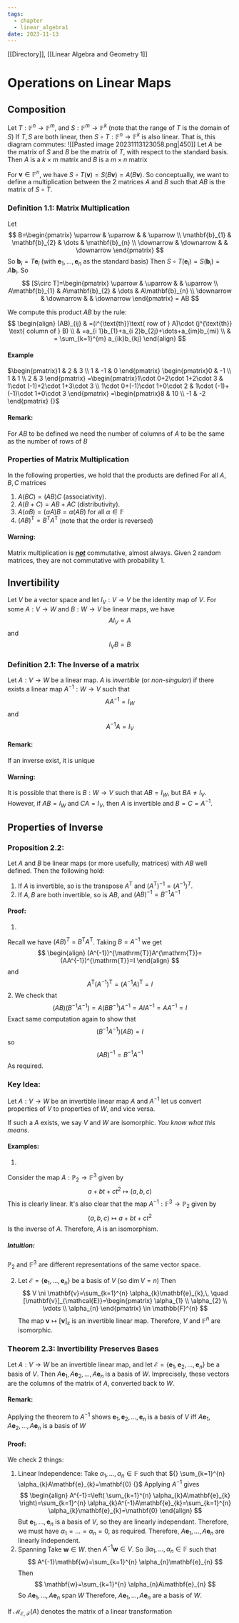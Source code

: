 ```yaml
---
tags:
  - chapter
  - linear_algebra1
date: 2023-11-13
---
```

[[Directory]], [[Linear Algebra and Geometry 1]]
# Operations on Linear Maps
## Composition
Let ${} T: \mathbb{F}^{n}\to{}\mathbb{F}^{m} {}$, and ${} S: \mathbb{F}^{m}\to{}\mathbb{F}^{k} {}$ (note that the range of $T {}$ is the domain of $S {}$)
If ${} T,\, S {}$ are both linear, then ${} S\circ T: \mathbb{F}^{n}\to{}\mathbb{F}^{k} {}$ is also linear. That is, this diagram commutes:
![[Pasted image 20231113123058.png|450]]
Let ${} A {}$ be the matrix of $S$ and $B$ be the matrix of $T$, with respect to the standard basis. Then $A$ is a ${} k \times m {}$ matrix and $B$ is a ${} m\times n$ matrix

For ${} \mathbf{v}\in \mathbb{F}^{n} {}$, we have $S\circ T(\mathbf{v})=S(B\mathbf{v})=A(B\mathbf{v})$. So conceptually, we want to define a multiplication between the 2 matrices $A$ and $B$ such that $AB$ is the matrix of $S\circ T {}$.
### Definition 1.1: Matrix Multiplication
Let 
$$
B=\begin{pmatrix}
\uparrow & \uparrow &  & \uparrow \\
\mathbf{b}_{1} & \mathbf{b}_{2} & \dots & \mathbf{b}_{n} \\
\downarrow & \downarrow &  & \downarrow
\end{pmatrix}
$$
So $\mathbf{b}_{i}=T\mathbf{e}_{i}$ (with $\mathbf{e}_{1},\,\dots,\,\mathbf{e}_{n}$ as the standard basis)
Then $S\circ T(\mathbf{e}_{i})=S(\mathbf{b}_{i})=A\mathbf{b}_{i}$. So
$$
[S\circ T]=\begin{pmatrix}
\uparrow & \uparrow &  & \uparrow \\
A\mathbf{b}_{1} & A\mathbf{b}_{2} & \dots & A\mathbf{b}_{n} \\
\downarrow & \downarrow &  & \downarrow
\end{pmatrix} = AB
$$

We compute this product $AB$ by the rule:
$$
\begin{align}
 (AB)_{ij} & =(i^{\text{th}}\text{ row of } A)\cdot (j^{\text{th}} \text{ column of } B)  \\
 & =a_{i 1}b_{1}+a_{i 2}b_{2j}+\dots+a_{im}b_{mi}  \\
& = \sum_{k=1}^{m} a_{ik}b_{kj}
 \end{align}
$$

#### Example
$\begin{pmatrix}1 & 2 & 3 \\ 1 & -1 & 0 \end{pmatrix} \begin{pmatrix}0 & -1 \\ 1 & 1 \\ 2 & 3 \end{pmatrix} =\begin{pmatrix}1\cdot 0+2\cdot 1+2\cdot 3 & 1\cdot (-1)+2\cdot 1+3\cdot 3 \\ 1\cdot 0+(-1)\cdot 1+0\cdot 2 & 1\cdot (-1)+(-1)\cdot 1+0\cdot 3 \end{pmatrix} =\begin{pmatrix}8 & 10 \\ -1 & -2 \end{pmatrix} {}$
#### Remark: 
For ${} AB {}$ to be defined we need the number of columns of ${} A {}$ to be the same as the number of rows of $B {}$

### Properties of Matrix Multiplication
In the following properties, we hold that the products are defined
For all ${} A,\, B,\, C {}$ matrices
1. ${} A(BC)=(AB)C {}$ (associativity). 
2. ${} A(B+C)=AB+AC {}$ (distributivity). 
3. ${} A(\alpha B)=(\alpha A)B=\alpha(AB) {}$ for all $\alpha \in \mathbb{F} {}$
4. ${} (AB)^{\mathrm{T}}=B^{\mathrm{T}}A^{\mathrm{T}} {}$ (note that the order is reversed)
#### Warning:
Matrix multiplication is ***<u>not</u>*** commutative, almost always. Given 2 random matrices, they are not commutative with probability 1.
## Invertibility
Let $V$ be a vector space and let ${} I_{V}: V\to{}V {}$ be the identity map of ${} V {}$. For some ${} A : V\to{}W {}$ and ${} B: W\to{}V {}$ be linear maps, we have
$$
AI_{V}=A
$$
and
$$
I_{V}B=B
$$
### Definition 2.1: The Inverse of a matrix
Let ${} A:V \to{}W {} {}$ be a linear map. $A$ is *invertible* (or *non-singular*) if there exists a linear map ${} A^{-1}: W\to{}V {}$ such that
$$
AA^{-1}=I_{W}
$$
and
$$
A^{-1}A=I_{V}
$$
#### Remark: 
If an inverse exist, it is unique
#### Warning:
It is possible that there is $B: W\to{}V$ such that ${} AB=I_{W} {}$, but ${} BA\neq I_{V}$.
However, if $AB=I_{W}$ and $CA=I_{V} {}$, then $A$ is invertible and $B=C=A^{-1}$.
## Properties of Inverse
### Proposition 2.2: 
Let $A$ and $B$ be linear maps (or more usefully, matrices) with $AB$ well defined. Then the following hold:
1. If $A {}$ is invertible, so is the transpose ${} A^{\mathrm{T}} {}$ and ${} ( A^{\mathrm{T}} )^{-1}=(A^{-1})^{T}$.
2. If $A,\, B$ are both invertible, so is $AB$, and ${} (AB)^{-1}=B^{-1}A^{-1} {}$
#### Proof:
1. 
Recall we have ${} (AB)^{T}=B^{\mathrm{T}}A^{\mathrm{T}} {}$. Taking ${} B=A^{-1} {}$ we get
$$
\begin{align}
(A^{-1})^{\mathrm{T}}A^{\mathrm{T}}=(AA^{-1})^{\mathrm{T}}=I
\end{align}
$$
and
$$
A^{\mathrm{T}}(A^{-1})^{\mathrm{T}}=(A^{-1}A)^{\mathrm{T}}=I
$$
2. 
We check that
$$
(AB)(B^{-1}A^{-1})=A(B B^{-1})A^{-1}=AIA^{-1}=A A^{-1}=I
$$
Exact same computation again to show that
$$
(B^{-1}A^{-1})(AB)=I
$$
so
$$
( AB )^{-1}=B^{-1}A^{-1}
$$
As required. 

### Key Idea:
Let ${} A: V\to{}W {}$ be an invertible linear map
$A$ and $A^{-1}$ let us convert properties of $V$ to properties of $W$, and vice versa.

If such a $A$ exists, we say $V$ and $W$ are isomorphic. *You know what this means*. 
#### Examples:
1. 
Consider the map ${} A: \mathbb{P}_{2}\to{}\mathbb{F}^{3} {}$ given by
$$
a+bt+ct^{2} \mapsto(a,\, b,\, c)
$$
This is clearly linear. It's also clear that the map ${} A^{-1} : \mathbb{F}^{3}\to{}\mathbb{P}_{2}$ given by
$$
{} (a,\, b,\, c)\mapsto a+bt+ct^{2} {}
$$
Is the inverse of $A$. Therefore, $A {}$ is an isomorphism.
##### Intuition: 
${} \mathbb{P}_{2} {}$ and ${} \mathbb{F}^{3}$ are different representations of the same vector space. 

2. Let ${} \mathcal{E}=\{ \mathbf{e}_{1},\,\dots,\,\mathbf{e}_{n} \}$ be a basis of $V$ (so ${} \dim V=n {}$)
Then 
$$
V \ni \mathbf{v}=\sum_{k=1}^{n} \alpha_{k}\mathbf{e}_{k},\, \quad [\mathbf{v}]_{\mathcal{E}}=\begin{pmatrix} \alpha_{1} \\ \alpha_{2} \\ \vdots \\ \alpha_{n} \end{pmatrix} \in  \mathbb{F}^{n}
$$
The map ${} \mathbf{v}\mapsto[\mathbf{v}]_{\varepsilon}$ is an invertible linear map. Therefore, ${} V {}$ and $\mathbb{F}^{n} {}$ are isomorphic. 
### Theorem 2.3: Invertibility Preserves Bases
Let ${} A: V\to{}W {}$ be an invertible linear map, and let ${} \mathcal{E}=\{ \mathbf{e}_{1},\, \mathbf{e}_{2},\,\dots,\,\mathbf{e}_{n} \} {}$ be a basis of ${} V$. Then $A\mathbf{e}_{1},\, A\mathbf{e}_{2},\,\dots,\,A\mathbf{e}_{n} {}$ is a basis of ${} W {}$. 
Imprecisely, these vectors are the columns of the matrix of ${} A {}$, converted back to $W {}$.
#### Remark:
Applying the theorem to $A^{-1}$ shows ${} \mathbf{e}_{1},\, \mathbf{e}_{2},\,\dots,\,\mathbf{e}_{n} {}$ is a basis of $V {}$ iff ${} A\mathbf{e}_{1},\, A\mathbf{e}_{2},\,\dots,\,A\mathbf{e}_{n} {}$ is a basis of $W$
#### Proof:
We check 2 things:
1. Linear Independence:
Take ${} \alpha_{1},\,\dots,\,\alpha_{n}\in \mathbb{F} {}$ such that ${} \sum_{k=1}^{n} \alpha_{k}A\mathbf{e}_{k}=\mathbf{0} {}$ 
Applying $A^{-1} {}$ gives
$$
\begin{align}
A^{-1}=\left( \sum_{k=1}^{n} \alpha_{k}A\mathbf{e}_{k} \right)=\sum_{k=1}^{n} \alpha_{k}A^{-1}A\mathbf{e}_{k}=\sum_{k=1}^{n} \alpha_{k}\mathbf{e}_{k}=\mathbf{0}
\end{align}
$$
But ${} \mathbf{e}_{1},\,\dots,\,\mathbf{e}_{n} {}$ is a basis of $V$, so they are linearly independant. Therefore, we must have ${} \alpha_{1}=\dots=\alpha_{n}=0 {}$, as required. Therefore, ${} A\mathbf{e}_{1},\,\dots,\,A\mathbf{e}_{n} {}$ are linearly independent.
2. Spanning
Take $\mathbf{w} \in W$. then ${} A^{-1}\mathbf{w} \in V {}$. So ${} \exists \alpha_{1},\,\dots,\,\alpha_{n}\in \mathbb{F} {}$ such that 
$$
A^{-1}\mathbf{w}=\sum_{k=1}^{n} \alpha_{n}\mathbf{e}_{n}
$$
Then
$$
\mathbf{w}=\sum_{k=1}^{n} \alpha_{n}A\mathbf{e}_{n}
$$
So ${} A\mathbf{e}_{1},\,\dots,\,A\mathbf{e}_{n} {}$ span $W$
Therefore, ${} A\mathbf{e}_{1},\,\dots,\,A\mathbf{e}_{n} {}$ are a basis of $W$.


If $\mathcal{M}_{\mathcal{E},\mathcal{F}}(A)$ denotes the matrix of a linear transformation 